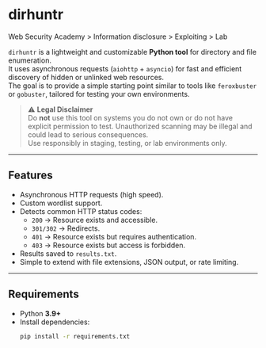 # dirhuntr


Web Security Academy > Information disclosure > Exploiting > Lab





`dirhuntr` is a lightweight and customizable **Python tool** for directory and file enumeration.  
It uses asynchronous requests (`aiohttp` + `asyncio`) for fast and efficient discovery of hidden or unlinked web resources.  
The goal is to provide a simple starting point similar to tools like `feroxbuster` or `gobuster`, tailored for testing your own environments.  

> ⚠️ **Legal Disclaimer**  
> Do **not** use this tool on systems you do not own or do not have explicit permission to test. Unauthorized scanning may be illegal and could lead to serious consequences.  
> Use responsibly in staging, testing, or lab environments only.  

---

## Features
- Asynchronous HTTP requests (high speed).
- Custom wordlist support.
- Detects common HTTP status codes:
  - `200` → Resource exists and accessible.
  - `301/302` → Redirects.
  - `401` → Resource exists but requires authentication.
  - `403` → Resource exists but access is forbidden.
- Results saved to `results.txt`.
- Simple to extend with file extensions, JSON output, or rate limiting.

---

## Requirements
- Python **3.9+**
- Install dependencies:
  ```bash
  pip install -r requirements.txt
